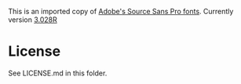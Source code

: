 This is an imported copy of [Adobe's Source Sans Pro fonts](https://github.com/adobe-fonts/source-sans-pro).
Currently version [3.028R](https://github.com/adobe-fonts/source-sans-pro/releases/tag/3.028R)

# License
See LICENSE.md in this folder.
